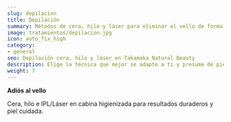 ```yaml
---
slug: depilacion
title: Depilación
summary: Métodos de cera, hilo y láser para eliminar el vello de forma eficiente.
image: tratamientos/depilacion.jpg
icon: auto_fix_high
category:
- general
seo: Depilación cera, hilo y láser en Takamaka Natural Beauty
description: Elige la técnica que mejor se adapte a ti y presume de piel suave todo el año con profesionales cualificadas.
weight: 7
---
```


**Adiós al vello**

Cera, hilo e IPL/Láser en cabina higienizada para resultados duraderos y piel cuidada.
